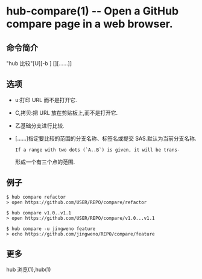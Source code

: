 # hub-compare(1) -- Open a GitHub compare page in a web browser.

## 命令简介

"hub 比较"[U][-b <base>] [<USER>][<start>...…]<END>]

## 选项

- u:打印 URL 而不是打开它.

- C,拷贝:把 URL 放在剪贴板上,而不是打开它.

- 乙<BASE>基础分支进行比较.

- [<START>...…]<END>指定要比较的范围的分支名称、标签名或提交 SAS.<END>默认为当前分支名称.

  ```
  If a range with two dots (`A..B`) is given, it will be trans-
  ```

  形成一个有三个点的范围.

## 例子

```
$ hub compare refactor
> open https://github.com/USER/REPO/compare/refactor

$ hub compare v1.0..v1.1
> open https://github.com/USER/REPO/compare/v1.0...v1.1

$ hub compare -u jingweno feature
> echo https://github.com/jingweno/REPO/compare/feature
```

## 更多

hub 浏览(1),hub(1)
